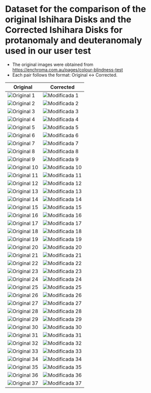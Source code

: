 # Dataset for the comparison of the original Ishihara Disks and the Corrected Ishihara Disks for protanomaly and deuteranomaly used in our user test
- The original images were obtained from https://enchroma.com.au/pages/colour-blindness-test
- Each pair follows the format: Original ↔ Corrected.

| Original | Corrected |
|----------|------------|
| ![Original 1](Ishihara/1.png) | ![Modificada 1](Ishihara_Pyramid/1_daltonise_anisotropic_pyramid.png) |
| ![Original 2](Ishihara/2.png) | ![Modificada 2](Ishihara_Pyramid/2_daltonise_anisotropic_pyramid.png) |
| ![Original 3](Ishihara/3.png) | ![Modificada 3](Ishihara_Pyramid/3_daltonise_anisotropic_pyramid.png) |
| ![Original 4](Ishihara/4.png) | ![Modificada 4](Ishihara_Pyramid/4_daltonise_anisotropic_pyramid.png) |
| ![Original 5](Ishihara/5.png) | ![Modificada 5](Ishihara_Pyramid/5_daltonise_anisotropic_pyramid.png) |
| ![Original 6](Ishihara/6.png) | ![Modificada 6](Ishihara_Pyramid/6_daltonise_anisotropic_pyramid.png) |
| ![Original 7](Ishihara/7.png) | ![Modificada 7](Ishihara_Pyramid/7_daltonise_anisotropic_pyramid.png) |
| ![Original 8](Ishihara/8.png) | ![Modificada 8](Ishihara_Pyramid/8_daltonise_anisotropic_pyramid.png) |
| ![Original 9](Ishihara/9.png) | ![Modificada 9](Ishihara_Pyramid/9_daltonise_anisotropic_pyramid.png) |
| ![Original 10](Ishihara/10.png) | ![Modificada 10](Ishihara_Pyramid/10_daltonise_anisotropic_pyramid.png) |
| ![Original 11](Ishihara/11.png) | ![Modificada 11](Ishihara_Pyramid/11_daltonise_anisotropic_pyramid.png) |
| ![Original 12](Ishihara/12.png) | ![Modificada 12](Ishihara_Pyramid/12_daltonise_anisotropic_pyramid.png) |
| ![Original 13](Ishihara/13.png) | ![Modificada 13](Ishihara_Pyramid/13_daltonise_anisotropic_pyramid.png) |
| ![Original 14](Ishihara/14.png) | ![Modificada 14](Ishihara_Pyramid/14_daltonise_anisotropic_pyramid.png) |
| ![Original 15](Ishihara/15.png) | ![Modificada 15](Ishihara_Pyramid/15_daltonise_anisotropic_pyramid.png) |
| ![Original 16](Ishihara/16.png) | ![Modificada 16](Ishihara_Pyramid/16_daltonise_anisotropic_pyramid.png) |
| ![Original 17](Ishihara/17.png) | ![Modificada 17](Ishihara_Pyramid/17_daltonise_anisotropic_pyramid.png) |
| ![Original 18](Ishihara/18.png) | ![Modificada 18](Ishihara_Pyramid/18_daltonise_anisotropic_pyramid.png) |
| ![Original 19](Ishihara/19.png) | ![Modificada 19](Ishihara_Pyramid/19_daltonise_anisotropic_pyramid.png) |
| ![Original 20](Ishihara/20.png) | ![Modificada 20](Ishihara_Pyramid/20_daltonise_anisotropic_pyramid.png) |
| ![Original 21](Ishihara/21.png) | ![Modificada 21](Ishihara_Pyramid/21_daltonise_anisotropic_pyramid.png) |
| ![Original 22](Ishihara/22.png) | ![Modificada 22](Ishihara_Pyramid/22_daltonise_anisotropic_pyramid.png) |
| ![Original 23](Ishihara/23.png) | ![Modificada 23](Ishihara_Pyramid/23_daltonise_anisotropic_pyramid.png) |
| ![Original 24](Ishihara/24.png) | ![Modificada 24](Ishihara_Pyramid/24_daltonise_anisotropic_pyramid.png) |
| ![Original 25](Ishihara/25.png) | ![Modificada 25](Ishihara_Pyramid/25_daltonise_anisotropic_pyramid.png) |
| ![Original 26](Ishihara/26.png) | ![Modificada 26](Ishihara_Pyramid/26_daltonise_anisotropic_pyramid.png) |
| ![Original 27](Ishihara/27.png) | ![Modificada 27](Ishihara_Pyramid/27_daltonise_anisotropic_pyramid.png) |
| ![Original 28](Ishihara/28.png) | ![Modificada 28](Ishihara_Pyramid/28_daltonise_anisotropic_pyramid.png) |
| ![Original 29](Ishihara/29.png) | ![Modificada 29](Ishihara_Pyramid/29_daltonise_anisotropic_pyramid.png) |
| ![Original 30](Ishihara/30.png) | ![Modificada 30](Ishihara_Pyramid/30_daltonise_anisotropic_pyramid.png) |
| ![Original 31](Ishihara/31.png) | ![Modificada 31](Ishihara_Pyramid/31_daltonise_anisotropic_pyramid.png) |
| ![Original 32](Ishihara/32.png) | ![Modificada 32](Ishihara_Pyramid/32_daltonise_anisotropic_pyramid.png) |
| ![Original 33](Ishihara/33.png) | ![Modificada 33](Ishihara_Pyramid/33_daltonise_anisotropic_pyramid.png) |
| ![Original 34](Ishihara/34.png) | ![Modificada 34](Ishihara_Pyramid/34_daltonise_anisotropic_pyramid.png) |
| ![Original 35](Ishihara/35.png) | ![Modificada 35](Ishihara_Pyramid/35_daltonise_anisotropic_pyramid.png) |
| ![Original 36](Ishihara/36.png) | ![Modificada 36](Ishihara_Pyramid/36_daltonise_anisotropic_pyramid.png) |
| ![Original 37](Ishihara/37.png) | ![Modificada 37](Ishihara_Pyramid/37_daltonise_anisotropic_pyramid.png) |
